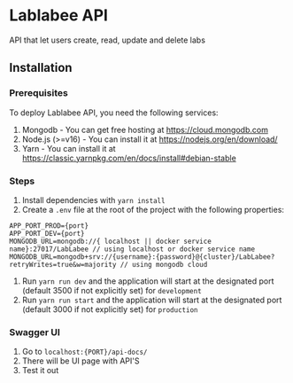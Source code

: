# Lablabee API

API that let users create, read, update and delete labs

## Installation

### Prerequisites

To deploy Lablabee API, you need the following services:

1. Mongodb - You can get free hosting at https://cloud.mongodb.com
2. Node.js (>=v16) - You can install it at https://nodejs.org/en/download/
3. Yarn - You can install it at https://classic.yarnpkg.com/en/docs/install#debian-stable

### Steps

1. Install dependencies with `yarn install`
2. Create a `.env` file at the root of the project with the following properties:

```
APP_PORT_PROD={port}
APP_PORT_DEV={port}
MONGODB_URL=mongodb://{ localhost || docker service name}:27017/LabLabee // using localhost or docker service name
MONGODB_URL=mongodb+srv://{username}:{password}@{cluster}/LabLabee?retryWrites=true&w=majority // using mongodb cloud

```

1. Run `yarn run dev` and the application will start at the designated port (default 3500 if not explicitly set) for `development`
2. Run `yarn run start` and the application will start at the designated port (default 3000 if not explicitly set) for `production`


### Swagger UI 

1. Go to `localhost:{PORT}/api-docs/` 
2. There will be UI page with API'S
3. Test it out